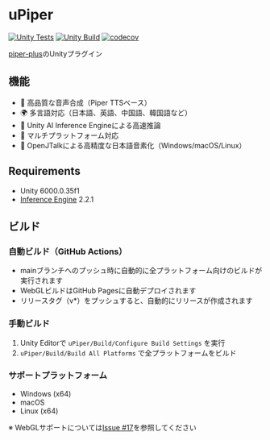 # uPiper

[![Unity Tests](https://github.com/ayutaz/uPiper/actions/workflows/unity-tests.yml/badge.svg)](https://github.com/ayutaz/uPiper/actions/workflows/unity-tests.yml)
[![Unity Build](https://github.com/ayutaz/uPiper/actions/workflows/unity-build.yml/badge.svg)](https://github.com/ayutaz/uPiper/actions/workflows/unity-build.yml)
[![codecov](https://codecov.io/github/ayutaz/uPiper/graph/badge.svg?token=348eb741-4320-4368-89fa-3eee5188bd3f)](https://codecov.io/github/ayutaz/uPiper)

[piper-plus]()のUnityプラグイン

## 機能

- 🎤 高品質な音声合成（Piper TTSベース）
- 🌍 多言語対応（日本語、英語、中国語、韓国語など）
- 🚀 Unity AI Inference Engineによる高速推論
- 📱 マルチプラットフォーム対応
- 🔧 OpenJTalkによる高精度な日本語音素化（Windows/macOS/Linux）

## Requirements
* Unity 6000.0.35f1
* [Inference Engine](https://docs.unity3d.com/Packages/com.unity.ai.inference@2.2/manual/index.html) 2.2.1

## ビルド

### 自動ビルド（GitHub Actions）
- mainブランチへのプッシュ時に自動的に全プラットフォーム向けのビルドが実行されます
- WebGLビルドはGitHub Pagesに自動デプロイされます
- リリースタグ（v*）をプッシュすると、自動的にリリースが作成されます

### 手動ビルド
1. Unity Editorで `uPiper/Build/Configure Build Settings` を実行
2. `uPiper/Build/Build All Platforms` で全プラットフォームをビルド

### サポートプラットフォーム
- Windows (x64)
- macOS
- Linux (x64)

※ WebGLサポートについては[Issue #17](https://github.com/ayutaz/uPiper/issues/17)を参照してください
